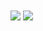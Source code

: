 <img align="center" src="https://github-readme-stats.vercel.app/api?username=ming900518&count_private=true&show_icons=true" />
<img align="center" src="https://github-readme-stats.vercel.app/api/top-langs/?username=ming900518&langs_count=10&layout=compact&hide=SCSS,HTML,CSS&exclude_repo=KC2ENG,iKanColleCommand,Foodie-MRT-Map,Instagram-Catalyst"/>
